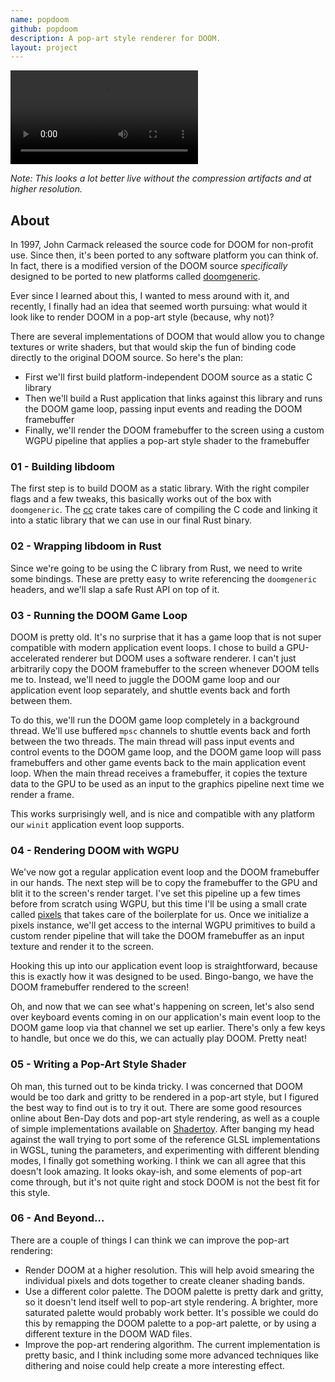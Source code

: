 ```yaml
---
name: popdoom
github: popdoom
description: A pop-art style renderer for DOOM.
layout: project
---
```


![Screenshot of Popdoom](/assets/screenshots/popdoom-01.mp4)

_Note: This looks a lot better live without the compression artifacts and at higher resolution._

## About

In 1997, John Carmack released the source code for DOOM for non-profit use. Since then, it's been ported
to any software platform you can think of. In fact, there is a modified version of the DOOM source _specifically_
designed to be ported to new platforms called [doomgeneric](https://github.com/ozkl/doomgeneric).

Ever since I learned about this, I wanted to mess around with it, and recently, I finally had an idea
that seemed worth pursuing: what would it look like to render DOOM in a pop-art style (because, why not)?

There are several implementations of DOOM that would allow you to change textures or write shaders,
but that would skip the fun of binding code directly to the original DOOM source. So here's the plan:
 * First we'll first build platform-independent DOOM source as a static C library
 * Then we'll build a Rust application that links against this library and runs the DOOM game loop,
   passing input events and reading the DOOM framebuffer
 * Finally, we'll render the DOOM framebuffer to the screen using a custom WGPU pipeline that applies
   a pop-art style shader to the framebuffer

### 01 - Building libdoom

The first step is to build DOOM as a static library. With the right compiler flags and a few tweaks, this
basically works out of the box with `doomgeneric`. The [cc](https://docs.rs/cc/latest/cc/) crate takes
care of compiling the C code and linking it into a static library that we can use in our final Rust binary.

### 02 - Wrapping libdoom in Rust

Since we're going to be using the C library from Rust, we need to write some bindings. These are pretty
easy to write referencing the `doomgeneric` headers, and we'll slap a safe Rust API on top of it.

### 03 - Running the DOOM Game Loop

DOOM is pretty old. It's no surprise that it has a game loop that is not super compatible with modern
application event loops. I chose to build a GPU-accelerated renderer but DOOM uses a software renderer.
I can't just arbitrarily copy the DOOM framebuffer to the screen whenever DOOM tells me to. Instead, we'll
need to juggle the DOOM game loop and our application event loop separately, and shuttle events back and forth
between them.

To do this, we'll run the DOOM game loop completely in a background thread. We'll use buffered `mpsc`
channels to shuttle events back and forth between the two threads. The main thread will pass input events
and control events to the DOOM game loop, and the DOOM game loop will pass framebuffers and other game
events back to the main application event loop. When the main thread receives a framebuffer, it copies the
texture data to the GPU to be used as an input to the graphics pipeline next time we render a frame.

This works surprisingly well, and is nice and compatible with any platform our `winit` application
event loop supports.

### 04 - Rendering DOOM with WGPU

We've now got a regular application event loop and the DOOM framebuffer in our hands. The next step will
be to copy the framebuffer to the GPU and blit it to the screen's render target. I've set this pipeline up
a few times before from scratch using WGPU, but this time I'll be using a small crate called
[pixels](https://docs.rs/pixels/latest/pixels/) that takes care of the boilerplate for us. Once
we initialize a pixels instance, we'll get access to the internal WGPU primitives to build a custom
render pipeline that will take the DOOM framebuffer as an input texture and render it to the screen.
 
Hooking this up into our application event loop is straightforward, because this is exactly how it
was designed to be used. Bingo-bango, we have the DOOM framebuffer rendered to the screen!

Oh, and now that we can see what's happening on screen, let's also send over keyboard events coming
in on our application's main event loop to the DOOM game loop via that channel we set up earlier. There's
only a few keys to handle, but once we do this, we can actually play DOOM. Pretty neat!

### 05 - Writing a Pop-Art Style Shader

Oh man, this turned out to be kinda tricky. I was concerned that DOOM would be too dark and gritty
to be rendered in a pop-art style, but I figured the best way to find out is to try it out. There are
some good resources online about Ben-Day dots and pop-art style rendering, as well as a couple of simple
implementations available on [Shadertoy](https://www.shadertoy.com/). After banging my head against 
the wall trying to port some of the reference GLSL implementations in WGSL, tuning the parameters,
and experimenting with different blending modes, I finally got something working. I think we can all
agree that this doesn't look amazing. It looks okay-ish, and some elements of pop-art come through,
but it's not quite right and stock DOOM is not the best fit for this style.

### 06 - And Beyond...

There are a couple of things I can think we can improve the pop-art rendering:
 * Render DOOM at a higher resolution. This will help avoid smearing the individual pixels and dots
   together to create cleaner shading bands.
 * Use a different color palette. The DOOM palette is pretty dark and gritty, so it doesn't lend itself
   well to pop-art style rendering. A brighter, more saturated palette would probably work better. It's
   possible we could do this by remapping the DOOM palette to a pop-art palette, or by using a
   different texture in the DOOM WAD files.
 * Improve the pop-art rendering algorithm. The current implementation is pretty basic, and I think
   including some more advanced techniques like dithering and noise could help create a more
   interesting effect.
